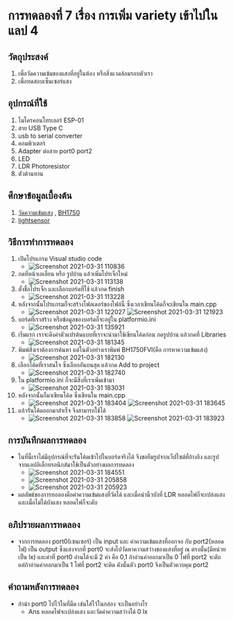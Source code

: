 # การทดลองที่ 7 เรื่อง การเพิ่ม variety เข้าไปในแลป 4
  ## วัตถุประสงค์
   1. เพื่อวัดความเข้มของแสงที่อยู่ในห้อง หรือสิ่งแวดล้อมรอบตัวเรา
   2. เพื่อทดสอบเซ็นเซอร์แสง
  ## อุปกรณ์ที่ใช้
   1. ไมโครคอนโทรเลอร์ ESP-01
   2. สาย USB Type C
   3. usb to serial converter
   4. คอมพิวเตอร์ 
   5. Adapter ต่อสาย port0 port2
   6. LED 
   7. LDR Photoresistor
   8. ตัวต้านทาน
  ## ศึกษาข้อมูลเบื้องต้น 
   1. [วัดความเข้มแสง](https://www.myarduino.net/article/211/%E0%B8%AA%E0%B8%AD%E0%B8%99%E0%B9%83%E0%B8%8A%E0%B9%89%E0%B8%87%E0%B8%B2%E0%B8%99-nodemcu-esp8266-%E0%B9%80%E0%B8%8B%E0%B9%87%E0%B8%99%E0%B9%80%E0%B8%8B%E0%B8%AD%E0%B8%A3%E0%B9%8C%E0%B8%A7%E0%B8%B1%E0%B8%94%E0%B8%84%E0%B8%A7%E0%B8%B2%E0%B8%A1%E0%B8%AA%E0%B8%A7%E0%B9%88%E0%B8%B2%E0%B8%87%E0%B8%84%E0%B8%A7%E0%B8%B2%E0%B8%A1%E0%B9%80%E0%B8%82%E0%B9%89%E0%B8%A1%E0%B9%81%E0%B8%AA%E0%B8%87-%E0%B9%80%E0%B8%9B%E0%B8%B4%E0%B8%94%E0%B8%9B%E0%B8%B4%E0%B8%94%E0%B9%84%E0%B8%9F%E0%B8%95%E0%B8%B2%E0%B8%A1%E0%B9%81%E0%B8%AA%E0%B8%87) , [BH1750](https://github.com/claws/BH1750)
   2. [lightsensor](https://github.com/choompol-boonmee/lab63b/blob/master/examples/04_Input-Port/src/main.cpp)
  ## วิธีการทำการทดลอง
  1. เปิดโปรแกรม Visual studio code
     * ![Screenshot 2021-03-31 110836](https://user-images.githubusercontent.com/80879651/113090609-649dda80-9214-11eb-93be-24d68d1e5967.png)
  2. กดที่หน้าเอเลี่ยน หรือ รูปบ้าน แล้วเพิ่มโปรเจ็กใหม่
     * ![Screenshot 2021-03-31 113138](https://user-images.githubusercontent.com/80879651/113090876-f7d71000-9214-11eb-881b-c2aab3eb8d40.png)
  3. ตั้งชื่อโปรเจ็ก และเลือกบอร์ดที่ใช้ แล้วกด finish
     * ![Screenshot 2021-03-31 113228](https://user-images.githubusercontent.com/80879651/113092969-3a9ae700-9219-11eb-8a7d-ee512ceacde4.png)
  4. หลังจากนั้นโปรแกรมก็จะสร้างโฟลเดอร์ของไฟล์นี้ ซึ่งเวลาเขียนโค้ดก็จะเขียนใน main.cpp
     * ![Screenshot 2021-03-31 122027](https://user-images.githubusercontent.com/80879651/113094304-9c5c5080-921b-11eb-935d-70b7a10c6da0.png) 
![Screenshot 2021-03-31 121923](https://user-images.githubusercontent.com/80879651/113094433-dcbbce80-921b-11eb-8957-8394c1fb4749.png)
  5. บอร์ดที่เราสร้าง หรือข้อมูลของบอร์ดก็จะอยู่ใน platformio.ini
     * ![Screenshot 2021-03-31 135921](https://user-images.githubusercontent.com/80879651/113103327-58704800-9229-11eb-8771-5956c8de9f05.png)
  6. เริ่มแรก เราจะดึงค่าตัวแปรต้นแบบที่เราจะนำมาใช้เขียนโค้ดก่อน กดรูปบ้าน แล้วกดที่ Libraries 
     * ![Screenshot 2021-03-31 181345](https://user-images.githubusercontent.com/80879651/113135931-f1fd2100-924c-11eb-8bae-7c79963237b0.png)
  7. พิมพ์สิ่งเราต้องการค้นหา แต่ในตัวอย่างเราพิมพ์ BH1750FVI(คือ การหาความเข้มแสง)
     * ![Screenshot 2021-03-31 182130](https://user-images.githubusercontent.com/80879651/113136777-f413af80-924d-11eb-895f-1d849cecfbd7.png)
  8. เลือกโค้ดที่เราสนใจ ซึ่งเลือกอันบนสุด แล้วกด Add to project
     * ![Screenshot 2021-03-31 182740](https://user-images.githubusercontent.com/80879651/113137515-d430bb80-924e-11eb-8f3a-b5dd46693d68.png)
  9. ใน platformio.ini ก็จะมีสิ่งที่เราเพิ่มเข้ามา
     * ![Screenshot 2021-03-31 183031](https://user-images.githubusercontent.com/80879651/113137931-5f11b600-924f-11eb-97f8-b9e4b18dd4e3.png)
 10. หลังจากนั้นก็มาเขียนโค้ด ซึ่งเขียนใน main.cpp
     * ![Screenshot 2021-03-31 183404](https://user-images.githubusercontent.com/80879651/113138266-c4fe3d80-924f-11eb-9f8e-f5cdd158373d.png)
![Screenshot 2021-03-31 183645](https://user-images.githubusercontent.com/80879651/113138513-127aaa80-9250-11eb-9cf4-6d037eb2dfd3.png)
 11. แล้วรันโค้ดออกมาสำเร็จ จึงสามารถใช้ได้
     * ![Screenshot 2021-03-31 183858](https://user-images.githubusercontent.com/80879651/113138840-8452f400-9250-11eb-9c14-22876acc72d9.png)
![Screenshot 2021-03-31 183923](https://user-images.githubusercontent.com/80879651/113138848-874de480-9250-11eb-917e-ab75ec150945.png)
  ## การบันทึกผลการทดลอง
   * ในที่นี้เราไม่มีอุปกรณ์ที่จะรันโค้ดเข้าไปในบอร์ดจริงได้ จึงขอยืมรูปจากเว็ปไซต์ที่อ้างอิง และรูปจากแลปอิเล็กทรอนิกส์มาใช้เป็นตัวอย่างผลการทดลอง
     * ![Screenshot 2021-03-31 184551](https://user-images.githubusercontent.com/80879651/113154231-00a20300-9262-11eb-829f-8bd2be06da0d.png) 
     * ![Screenshot 2021-03-31 205858](https://user-images.githubusercontent.com/80879651/113156726-74450f80-9264-11eb-89bf-134a6e917166.png)
     * ![Screenshot 2021-03-31 205923](https://user-images.githubusercontent.com/80879651/113156743-78712d00-9264-11eb-9078-218357df8347.png)
   * ผลลัพธ์ของการทอลองคือค่าความเข้มแสงที่วัดได้ และเมื่อนำนิ้วบังที่ LDR หลอดไฟก็จะเปล่งแสง และเมื่อไม่ได้บังแสง หลอดไฟก็จะดับ
  ## อภิปรายผลการทดลอง
   * จากการทดลอง port0(เซนเซอร์) เป็น input และ ค่าความเข้มแสงที่ออกจอ กับ port2(หลอดไฟ) เป็น output ซึ่งแสงจากที่ port0 จะส่งไปวัดหาความสว่างของแสงที่อยู่ ณ ตรงนั้น(มีหน่วยเป็น lx) และค่าที่ port0 อ่านได้จะมี 2 ค่า คือ 0,1 ถ้าอ่านค่าออกมาเป็น 0 ไฟที่ port2 จะดับ แต่ถ้าอ่านค่าออกมาเป็น 1 ไฟที่ port2 จะติด ดังนั้นตัว port0 จึงเป็นตัวควบคุม port2
  ## คำถามหลังการทดลอง
   * ถ้านำ port0 ไปไว้ในที่มืด เช่นใส่ไว้ในกล่อง จะเป็นอย่างไร
      * Ans หลอดไฟจะเปล่งแสง และวัดค่าความสว่างได้ 0 lx
